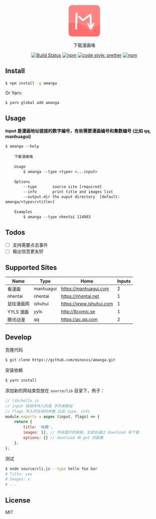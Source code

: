 <div align="center">
    <img src="logo.png" width=100>
</div>

<div align="center">

下载漫画咯

[![Build Status](https://travis-ci.com/minosss/amanga.svg?branch=master)](https://travis-ci.com/minosss/amanga)
[![npm](https://img.shields.io/npm/v/amanga.svg?style=flat-square)](https://www.npmjs.com/package/amanga)
[![code style: prettier](https://img.shields.io/badge/code_style-prettier-ff69b4.svg?style=flat-square)](https://github.com/prettier/prettier)
[![npm](https://img.shields.io/npm/dt/amanga.svg?style=flat-square)](https://www.npmjs.com/package/amanga)

</div>

## Install

```bash
$ npm install -g amanga
```

Or Yarn:

```bash
$ yarn global add amanga
```

## Usage

**input 是漫画地址链接的数字编号，有些需要漫画编号和集数编号 (比如 qq, manhuagui)**

```
$ amanga --help

    下载漫画咯

    Usage
        $ amanga --type <type> <...input>

    Options
        --type       source site [required]
        --info       print title and images list
        --output-dir the ouput directory  [default: amanga/<type>/<title>]

    Examples
        $ amanga --type nhentai 114883
```

## Todos

-   [ ] 支持需要点击事件
-   [ ] 输出信息更友好

## Supported Sites

| Name       | Type      | Home                    | Inputs |
| ---------- | --------- | ----------------------- | ------ |
| 看漫画     | manhuagui | https://manhuagui.com   | 2      |
| nhentai    | nhentai   | https://nhentai.net     | 1      |
| 鼠绘漫画网 | ishuhui   | https://www.ishuhui.com | 1      |
| YYLS 漫画  | yyls      | http://8comic.se        | 1      |
| 腾讯动漫   | qq        | https://ac.qq.com       | 2      |

## Develop

克隆代码

```bash
$ git clone https://github.com/minosss/amanga.git
```

安装依赖

```bash
$ yarn install
```

添加新的网站类型放在 `source/lib` 目录下，例子：

```js
// lib/hello.js
// input 按顺序传入的值 字符串数组
// flags 传入所支持的参数 比如 type, info
module.exports = async (input, flags) => {
    return {
        title: '标题',
        images: [], // 所有图片的链接，全部会通过 download 库下载
        options: {} // download 和 got 的配置
    };
};
```

测试

```bash
$ node source/cli.js --type hello foo bar
# Title: xxx
# Images: x
# ...
```

## License

MIT

